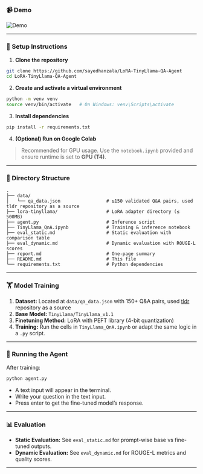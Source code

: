 ### 📹 Demo

![Demo](https://github.com/sayedhanzala/LoRA-TinyLlama-QA-Agent/blob/master/Fine-Tuning-TinyLlama-for-Enhanced-QnA-Performance.gif)


---

### 🔧 Setup Instructions

1. **Clone the repository**

```bash
git clone https://github.com/sayedhanzala/LoRA-TinyLlama-QA-Agent
cd LoRA-TinyLlama-QA-Agent
```

2. **Create and activate a virtual environment**

```bash
python -m venv venv
source venv/bin/activate   # On Windows: venv\Scripts\activate
```

3. **Install dependencies**

```bash
pip install -r requirements.txt
```

4. **(Optional) Run on Google Colab**

> Recommended for GPU usage. Use the `notebook.ipynb` provided and ensure runtime is set to **GPU (T4)**.

---

### 📂 Directory Structure

```
.
├── data/
│   └── qa_data.json                 # ≥150 validated Q&A pairs, used tldr repository as a source
├── lora-tinyllama/                  # LoRA adapter directory (≤ 500MB)
├── agent.py                         # Inference script
├── TinyLlama_QnA.ipynb              # Training & inference notebook
├── eval_static.md                   # Static evaluation with comparison table
├── eval_dynamic.md                  # Dynamic evaluation with ROUGE-L scores
├── report.md                        # One-page summary
├── README.md                        # This file
└── requirements.txt                 # Python dependencies
```

---

### 🏋️ Model Training

1. **Dataset:** Located at `data/qa_data.json` with 150+ Q&A pairs, used [tldr](https://github.com/tldr-pages/tldr) repository as a source
2. **Base Model:** `TinyLlama/TinyLlama_v1.1`
3. **Finetuning Method:** LoRA with PEFT library (4-bit quantization)
4. **Training:** Run the cells in `TinyLlama_QnA.ipynb` or adapt the same logic in a `.py` script.

---

### 🤖 Running the Agent

After training:

```bash
python agent.py
```

- A text input will appear in the terminal.
- Write your question in the text input.
- Press enter to get the fine-tuned model’s response.

---

### 📊 Evaluation

- **Static Evaluation:** See `eval_static.md` for prompt-wise base vs fine-tuned outputs.
- **Dynamic Evaluation:** See `eval_dynamic.md` for ROUGE-L metrics and quality scores.

---